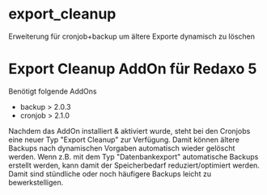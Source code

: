 # export_cleanup
Erweiterung für cronjob+backup um ältere Exporte dynamisch zu löschen

Export Cleanup AddOn für Redaxo 5
=================================

Benötigt folgende AddOns
- backup > 2.0.3
- cronjob > 2.1.0

Nachdem das AddOn installiert & aktiviert wurde, steht bei den Cronjobs eine neuer Typ "Export Cleanup" zur Verfügung. Damit können ältere Backups nach dynamischen Vorgaben automatisch wieder gelöscht werden. Wenn z.B. mit dem Typ "Datenbankexport" automatische Backups erstellt werden, kann damit der Speicherbedarf reduziert/optimiert werden. Damit sind stündliche oder noch häufigere Backups leicht zu bewerkstelligen.
